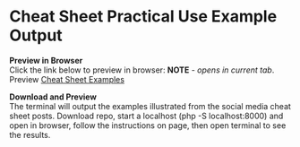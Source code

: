 # Cheat Sheet Practical Use Example Output

**Preview in Browser**<br>
Click the link below to preview in browser: **NOTE** \- *opens in current tab*. <br>
Preview [Cheat Sheet Examples](https://htmlpreview.github.io/?https://github.com/isocialPractice/cheatsheets/blob/main/index.html)

**Download and Preview**<br>
The terminal will output the examples illustrated from the social media cheat sheet posts.
Download repo, start a localhost (php -S localhost:8000) and open in browser, follow the instructions on page, then open terminal to see the results.
